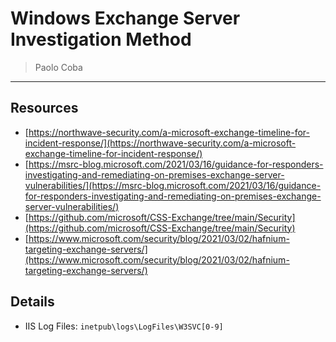 # Windows Exchange Server Investigation Method

> Paolo Coba

-------------------------------------------

## Resources
* [https://northwave-security.com/a-microsoft-exchange-timeline-for-incident-response/](https://northwave-security.com/a-microsoft-exchange-timeline-for-incident-response/)
* [https://msrc-blog.microsoft.com/2021/03/16/guidance-for-responders-investigating-and-remediating-on-premises-exchange-server-vulnerabilities/](https://msrc-blog.microsoft.com/2021/03/16/guidance-for-responders-investigating-and-remediating-on-premises-exchange-server-vulnerabilities/)
* [https://github.com/microsoft/CSS-Exchange/tree/main/Security](https://github.com/microsoft/CSS-Exchange/tree/main/Security)
* [https://www.microsoft.com/security/blog/2021/03/02/hafnium-targeting-exchange-servers/](https://www.microsoft.com/security/blog/2021/03/02/hafnium-targeting-exchange-servers/)

## Details

* IIS Log Files: `inetpub\logs\LogFiles\W3SVC[0-9]`